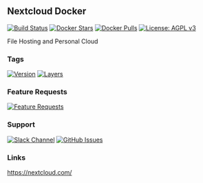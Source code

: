 [travis_logo]: https://travis-ci.org/stlouisn/nextcloud_docker.svg?branch=master
[travis_url]: https://travis-ci.org/stlouisn/nextcloud_docker
[docker_stars_logo]: https://img.shields.io/docker/stars/stlouisn/nextcloud.svg
[docker_pulls_logo]: https://img.shields.io/docker/pulls/stlouisn/nextcloud.svg
[docker_hub_url]: https://hub.docker.com/r/stlouisn/nextcloud
[microbadger_url]: https://microbadger.com/images/stlouisn/nextcloud
[feathub_data]: http://feathub.com/stlouisn/nextcloud_docker?format=svg
[feathub_url]: http://feathub.com/stlouisn/nextcloud_docker
[issues_url]: https://github.com/stlouisn/nextcloud_docker/issues
[slack_url]: https://stlouisn.slack.com/messages/CBRNYGY3V

## Nextcloud Docker

[![Build Status][travis_logo]][travis_url]
[![Docker Stars][docker_stars_logo]][docker_hub_url]
[![Docker Pulls][docker_pulls_logo]][docker_hub_url]
[![License: AGPL v3](https://img.shields.io/badge/License-AGPL%20v3-blue.svg)](https://www.gnu.org/licenses/agpl-3.0)

File Hosting and Personal Cloud

### Tags

[![Version](https://images.microbadger.com/badges/version/stlouisn/nextcloud.svg)][microbadger_url]
[![Layers](https://images.microbadger.com/badges/image/stlouisn/nextcloud.svg)][microbadger_url]

### Feature Requests

[![Feature Requests][feathub_data]][feathub_url]

### Support

[![Slack Channel](https://img.shields.io/badge/-message-no.svg?colorA=a7a7a7&colorB=3eb991&logo=slack&logoWidth=14)][slack_url]
[![GitHub Issues](https://img.shields.io/badge/-issues-no.svg?colorA=a7a7a7&colorB=e01563&logo=github&logoWidth=14)][issues_url]

### Links

https://nextcloud.com/
